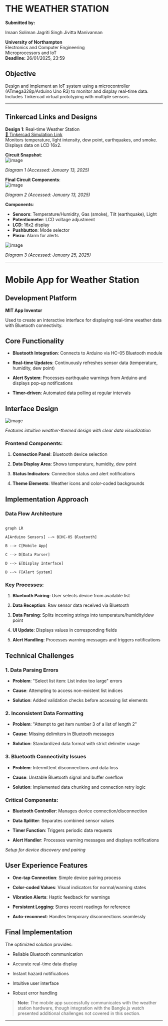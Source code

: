 # THE WEATHER STATION

**Submitted by:**  

Imaan Soliman 
Jagriti Singh 
Jivitta Manivannan  

**University of Northampton**  
Electronics and Computer Engineering  
Microprocessors and IoT  
**Deadline:** 26/01/2025, 23:59

## Objective
Design and implement an IoT system using a microcontroller (ATmega328p/Arduino Uno R3) to monitor and display real-time data. Includes Tinkercad virtual prototyping with multiple sensors.

---

## Tinkercad Links and Designs
**Design 1**: Real-time Weather Station  
[🔗 Tinkercad Simulation Link](https://www.tinkercad.com/things/3qoFuL57TnX-weather-station/editel?returnTo=https%3A%2F%2Fwww.tinkercad.com%2Fdashboard&sharecode=in1nwahO6V74P8WeY7kbg4A0KGtVcFlFicFTHH1g1W0)  
Monitors temperature, light intensity, dew point, earthquakes, and smoke. Displays data on LCD 16x2.

**Circuit Snapshot**:  
![image](https://github.com/user-attachments/assets/abb30ea2-45eb-4495-a0f9-99fe5f4cd3e1)

*Diagram 1 (Accessed: January 13, 2025)*  

**Final Circuit Components**:  
![image](https://github.com/user-attachments/assets/947e01f5-46c5-483a-adc3-0bc34e7d540e)

*Diagram 2 (Accessed: January 13, 2025)*  

**Components**:
- **Sensors**: Temperature/Humidity, Gas (smoke), Tilt (earthquake), Light
- **Potentiometer**: LCD voltage adjustment
- **LCD**: 16x2 display
- **Pushbutton**: Mode selector
- **Piezo**: Alarm for alerts

![image](https://github.com/user-attachments/assets/f406d9f0-56fa-4eae-8b39-9fbd99535bd3)

*Diagram 3 (Accessed: January 25, 2025)*

---

# Mobile App for Weather Station

## Development Platform

**MIT App Inventor**

Used to create an interactive interface for displaying real-time weather data with Bluetooth connectivity.

## Core Functionality

- **Bluetooth Integration**: Connects to Arduino via HC-05 Bluetooth module

- **Real-time Updates**: Continuously refreshes sensor data (temperature, humidity, dew point)

- **Alert System**: Processes earthquake warnings from Arduino and displays pop-up notifications

- **Timer-driven**: Automated data polling at regular intervals

## Interface Design

![image](https://github.com/user-attachments/assets/b808b71f-1cf4-4149-875a-98f3ebc0cf66)


*Features intuitive weather-themed design with clear data visualization*

### Frontend Components:

1. **Connection Panel**: Bluetooth device selection

2. **Data Display Area**: Shows temperature, humidity, dew point

3. **Status Indicators**: Connection status and alert notifications

4. **Theme Elements**: Weather icons and color-coded backgrounds

## Implementation Approach

### Data Flow Architecture

```mermaid

graph LR

A[Arduino Sensors] --> B[HC-05 Bluetooth]

B --> C[Mobile App]

C --> D[Data Parser]

D --> E[Display Interface]

D --> F[Alert System]

```

### Key Processes:

1. **Bluetooth Pairing**: User selects device from available list

2. **Data Reception**: Raw sensor data received via Bluetooth

3. **Data Parsing**: Splits incoming strings into temperature/humidity/dew point

4. **UI Update**: Displays values in corresponding fields

5. **Alert Handling**: Processes warning messages and triggers notifications

## Technical Challenges

### 1. Data Parsing Errors

- **Problem**: "Select list item: List index too large" errors

- **Cause**: Attempting to access non-existent list indices

- **Solution**: Added validation checks before accessing list elements

### 2. Inconsistent Data Formatting

- **Problem**: "Attempt to get item number 3 of a list of length 2"

- **Cause**: Missing delimiters in Bluetooth messages

- **Solution**: Standardized data format with strict delimiter usage

### 3. Bluetooth Connectivity Issues

- **Problem**: Intermittent disconnections and data loss

- **Cause**: Unstable Bluetooth signal and buffer overflow

- **Solution**: Implemented data chunking and connection retry logic

### Critical Components:

- **Bluetooth Controller**: Manages device connection/disconnection

- **Data Splitter**: Separates combined sensor values

- **Timer Function**: Triggers periodic data requests

- **Alert Handler**: Processes warning messages and displays notifications

*Setup for device discovery and pairing*

## User Experience Features

- **One-tap Connection**: Simple device pairing process

- **Color-coded Values**: Visual indicators for normal/warning states

- **Vibration Alerts**: Haptic feedback for warnings

- **Persistent Logging**: Stores recent readings for reference

- **Auto-reconnect**: Handles temporary disconnections seamlessly

## Final Implementation

The optimized solution provides:

- Reliable Bluetooth communication

- Accurate real-time data display

- Instant hazard notifications

- Intuitive user interface

- Robust error handling

> **Note**: The mobile app successfully communicates with the weather station hardware, though integration with the Bangle.js watch presented additional challenges not covered in this section.
---
